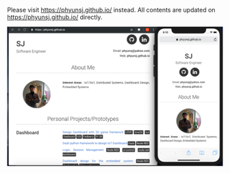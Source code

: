 

Please visit https://phyunsj.github.io/ instead. 
All contents are updated on https://phyunsj.github.io/ directly.

<p align="center">
<a href="https://phyunsj.github.io"><img src="https://github.com/phyunsj/projects/blob/master/phyunsj.github.io_screen.png" width="650px"/></a>
</p>
